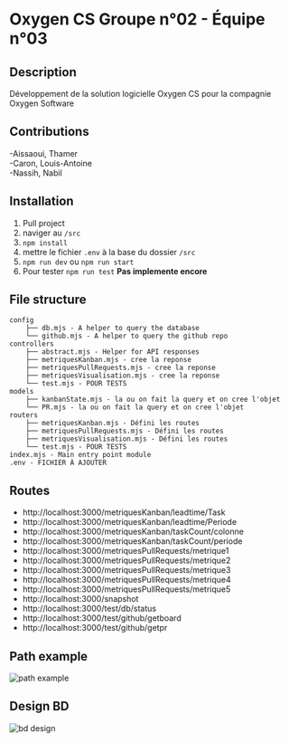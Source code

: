 # Oxygen CS Groupe n°02 - Équipe n°03

## Description

Développement de la solution logicielle Oxygen CS pour la compagnie Oxygen Software

## Contributions

-Aissaoui, Thamer                      
-Caron, Louis-Antoine                             
-Nassih, Nabil

## Installation

1. Pull project
2. naviger au `/src`
3. `npm install`
4. mettre le fichier `.env` à la base du dossier `/src`
5. `npm run dev` ou `npm run start`
6. Pour tester `npm run test` **Pas implemente encore**

## File structure

```
config
    ├── db.mjs - A helper to query the database
    └── github.mjs - A helper to query the github repo
controllers
    ├── abstract.mjs - Helper for API responses
    ├── metriquesKanban.mjs - cree la reponse
    ├── metriquesPullRequests.mjs - cree la reponse
    ├── metriquesVisualisation.mjs - cree la reponse
    └── test.mjs - POUR TESTS
models
    ├── kanbanState.mjs - la ou on fait la query et on cree l'objet
    └── PR.mjs - la ou on fait la query et on cree l'objet
routers
    ├── metriquesKanban.mjs - Défini les routes 
    ├── metriquesPullRequests.mjs - Défini les routes 
    ├── metriquesVisualisation.mjs - Défini les routes 
    └── test.mjs - POUR TESTS
index.mjs - Main entry point module
.env - FICHIER À AJOUTER

```

## Routes

- http://localhost:3000/metriquesKanban/leadtime/Task
- http://localhost:3000/metriquesKanban/leadtime/Periode
- http://localhost:3000/metriquesKanban/taskCount/colonne
- http://localhost:3000/metriquesKanban/taskCount/periode
- http://localhost:3000/metriquesPullRequests/metrique1
- http://localhost:3000/metriquesPullRequests/metrique2
- http://localhost:3000/metriquesPullRequests/metrique3
- http://localhost:3000/metriquesPullRequests/metrique4
- http://localhost:3000/metriquesPullRequests/metrique5
- http://localhost:3000/snapshot
- http://localhost:3000/test/db/status
- http://localhost:3000/test/github/getboard
- http://localhost:3000/test/github/getpr

## Path example 

![path example](https://www.plantuml.com/plantuml/png/JOyx3i9034JxFOLBA7812XG941GW0gAaSH83YpOss0xY-6JvI9IUUVCab-QetdSfH6xf2KKn1PNUIGqci3eSAjZJlITp2xyyCpDXLqdfm-rp0olaDaK-X_yomnjfAMMkKcd8xASyycZ13TwiJ-Xa8FML6ZSugNJVqJXynzdJ29_YUV3CqN6Gk4PwO89Hlciq0b5OAjukk_NuoDkt3cPAw54ubCJjyEaB)

## Design BD

![bd design](https://www.plantuml.com/plantuml/png/LOyn2iCm34LtdKBTMdg3J9cwP2cqUr5ifL6mvM0vGmYvUqC2BLt4up_uVDLMA9Sf1e2JvqwKyKbjO7I1pF0RthD4odF3CowTSF3hpzrIPddhduDU_5OYsGK-cEDOPemSMyu6SFGtf2tfGscqFXN31H2lABv2qR9paSZRnZXMFzp5O4bVdWfLE-9vlwaTs1LC7L88w5AOeXgIUdIKlLrW1QXP_VRn1m00 "")